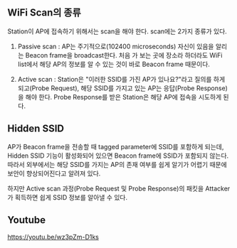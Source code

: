 ## WiFi Scan의 종류
Station이 AP에 접속하기 위해서는 scan을 해야 한다. scan에는 2가지 종류가 있다.

1. Passive scan : AP는 주기적으로(102400 microseconds) 자신이 있음을 알리는 Beacon frame을 broadcast한다. 처음 가 보는 곳에 장소라 하더라도 WiFi list에서 해당 AP의 정보를 알 수 있는 것이 바로 Beacon frame 때문이다.

2. Active scan : Station은 "이러한 SSID를 가진 AP가 있나요?"라고 질의를 하게 되고(Probe Request), 해당 SSID를 가지고 있는 AP는 응답(Probe Response)을 해야 한다. Probe Response를 받은 Station은 해당 AP에 접속을 시도하게 된다.

## Hidden SSID
AP가 Beacon frame을 전송할 때 tagged parameter에 SSID를 포함하게 되는데, Hidden SSID 기능이 활성화되어 있으면 Beacon frame에 SSID가 포함되지 않는다. 따라서 외부에서는 해당 SSID를 가지는 AP의 존재 여부를 쉽게 알기가 어렵기 때문에 보안이 향상되어진다고 알려져 있다.  

하지만 Active scan 과정(Probe Request 및 Probe Response)의 패킷을 Attacker가 획득하면 쉽게 SSID 정보를 알아낼 수 있다.

## Youtube
https://youtu.be/wz3pZm-D1ks